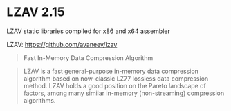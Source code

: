# LZAV 2.15

LZAV static libraries compiled for x86 and x64 assembler 

LZAV: https://github.com/avaneev/lzav

> Fast In-Memory Data Compression Algorithm

> LZAV is a fast general-purpose in-memory data compression algorithm based on now-classic LZ77 lossless data compression method. LZAV holds a good position on the Pareto landscape of factors, among many similar in-memory (non-streaming) compression algorithms.
